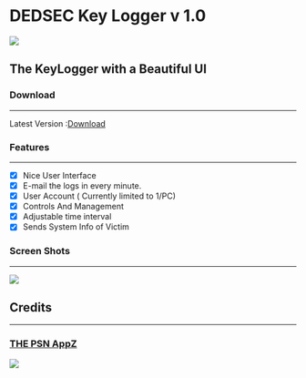 # DEDSEC Key Logger v 1.0 
![](http://i.imgur.com/60LYyEh.jpg)
## The KeyLogger with a Beautiful UI

### Download
-------------

Latest Version :[Download]( https://github.com/PSNAppz/KeyLogger/releases/tag/V1.0)

### Features 
--------------------
- [x] Nice User Interface 
- [x] E-mail the logs in every minute.
- [x] User Account ( Currently limited to 1/PC)
- [x] Controls And Management
- [x] Adjustable time interval
- [x] Sends System Info of Victim 

### Screen Shots
-------------------------
![](http://i.imgur.com/qx9OlcX.png)

## Credits
------
###  [THE PSN AppZ](http://thepsnappz.me )
![](http://i.imgur.com/MEqEABE.jpg)

